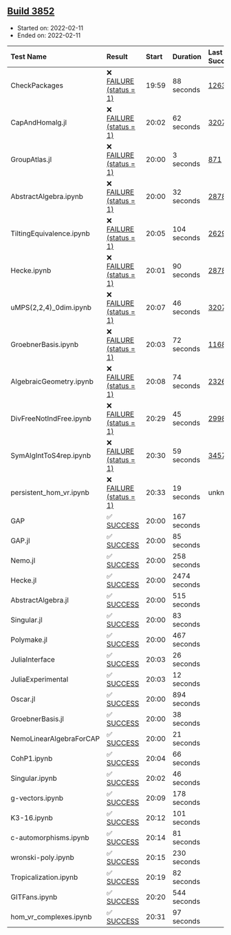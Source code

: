 ## [Build 3852](https://oscarci.mathematik.uni-kl.de/job/oscar-stable/3852/)

* Started on: 2022-02-11
* Ended on: 2022-02-11

| Test Name    | Result | Start | Duration | Last Success | First Failure |
|:-------------|:-------|:------|:---------|:-------------|:--------------|
| CheckPackages | ❌ [FAILURE (status = 1)](https://oscarci.mathematik.uni-kl.de/job/oscar-stable/3852/artifact/logs/build-3852/CheckPackages.log) | 19:59 | 88 seconds | [1263](https://oscarci.mathematik.uni-kl.de/job/oscar-stable/1263/) | [1264](https://oscarci.mathematik.uni-kl.de/job/oscar-stable/1264/) |
| CapAndHomalg.jl | ❌ [FAILURE (status = 1)](https://oscarci.mathematik.uni-kl.de/job/oscar-stable/3852/artifact/logs/build-3852/CapAndHomalg.jl.log) | 20:02 | 62 seconds | [3207](https://oscarci.mathematik.uni-kl.de/job/oscar-stable/3207/) | [3208](https://oscarci.mathematik.uni-kl.de/job/oscar-stable/3208/) |
| GroupAtlas.jl | ❌ [FAILURE (status = 1)](https://oscarci.mathematik.uni-kl.de/job/oscar-stable/3852/artifact/logs/build-3852/GroupAtlas.jl.log) | 20:00 | 3 seconds | [871](https://oscarci.mathematik.uni-kl.de/job/oscar-stable/871/) | [872](https://oscarci.mathematik.uni-kl.de/job/oscar-stable/872/) |
| AbstractAlgebra.ipynb | ❌ [FAILURE (status = 1)](https://oscarci.mathematik.uni-kl.de/job/oscar-stable/3852/artifact/logs/build-3852/AbstractAlgebra.ipynb.log) | 20:00 | 32 seconds | [2878](https://oscarci.mathematik.uni-kl.de/job/oscar-stable/2878/) | [2879](https://oscarci.mathematik.uni-kl.de/job/oscar-stable/2879/) |
| TiltingEquivalence.ipynb | ❌ [FAILURE (status = 1)](https://oscarci.mathematik.uni-kl.de/job/oscar-stable/3852/artifact/logs/build-3852/TiltingEquivalence.ipynb.log) | 20:05 | 104 seconds | [2629](https://oscarci.mathematik.uni-kl.de/job/oscar-stable/2629/) | [2630](https://oscarci.mathematik.uni-kl.de/job/oscar-stable/2630/) |
| Hecke.ipynb | ❌ [FAILURE (status = 1)](https://oscarci.mathematik.uni-kl.de/job/oscar-stable/3852/artifact/logs/build-3852/Hecke.ipynb.log) | 20:01 | 90 seconds | [2878](https://oscarci.mathematik.uni-kl.de/job/oscar-stable/2878/) | [2879](https://oscarci.mathematik.uni-kl.de/job/oscar-stable/2879/) |
| uMPS(2,2,4)_0dim.ipynb | ❌ [FAILURE (status = 1)](https://oscarci.mathematik.uni-kl.de/job/oscar-stable/3852/artifact/logs/build-3852/uMPS-2-2-4-_0dim.ipynb.log) | 20:07 | 46 seconds | [3207](https://oscarci.mathematik.uni-kl.de/job/oscar-stable/3207/) | [3208](https://oscarci.mathematik.uni-kl.de/job/oscar-stable/3208/) |
| GroebnerBasis.ipynb | ❌ [FAILURE (status = 1)](https://oscarci.mathematik.uni-kl.de/job/oscar-stable/3852/artifact/logs/build-3852/GroebnerBasis.ipynb.log) | 20:03 | 72 seconds | [1168](https://oscarci.mathematik.uni-kl.de/job/oscar-stable/1168/) | [1169](https://oscarci.mathematik.uni-kl.de/job/oscar-stable/1169/) |
| AlgebraicGeometry.ipynb | ❌ [FAILURE (status = 1)](https://oscarci.mathematik.uni-kl.de/job/oscar-stable/3852/artifact/logs/build-3852/AlgebraicGeometry.ipynb.log) | 20:08 | 74 seconds | [2326](https://oscarci.mathematik.uni-kl.de/job/oscar-stable/2326/) | [2327](https://oscarci.mathematik.uni-kl.de/job/oscar-stable/2327/) |
| DivFreeNotIndFree.ipynb | ❌ [FAILURE (status = 1)](https://oscarci.mathematik.uni-kl.de/job/oscar-stable/3852/artifact/logs/build-3852/DivFreeNotIndFree.ipynb.log) | 20:29 | 45 seconds | [2998](https://oscarci.mathematik.uni-kl.de/job/oscar-stable/2998/) | [2999](https://oscarci.mathematik.uni-kl.de/job/oscar-stable/2999/) |
| SymAlgIntToS4rep.ipynb | ❌ [FAILURE (status = 1)](https://oscarci.mathematik.uni-kl.de/job/oscar-stable/3852/artifact/logs/build-3852/SymAlgIntToS4rep.ipynb.log) | 20:30 | 59 seconds | [3457](https://oscarci.mathematik.uni-kl.de/job/oscar-stable/3457/) | [3458](https://oscarci.mathematik.uni-kl.de/job/oscar-stable/3458/) |
| persistent_hom_vr.ipynb | ❌ [FAILURE (status = 1)](https://oscarci.mathematik.uni-kl.de/job/oscar-stable/3852/artifact/logs/build-3852/persistent_hom_vr.ipynb.log) | 20:33 | 19 seconds | unknown | unknown |
| GAP | ✅ [SUCCESS](https://oscarci.mathematik.uni-kl.de/job/oscar-stable/3852/artifact/logs/build-3852/GAP.log) | 20:00 | 167 seconds |  |  |
| GAP.jl | ✅ [SUCCESS](https://oscarci.mathematik.uni-kl.de/job/oscar-stable/3852/artifact/logs/build-3852/GAP.jl.log) | 20:00 | 85 seconds |  |  |
| Nemo.jl | ✅ [SUCCESS](https://oscarci.mathematik.uni-kl.de/job/oscar-stable/3852/artifact/logs/build-3852/Nemo.jl.log) | 20:00 | 258 seconds |  |  |
| Hecke.jl | ✅ [SUCCESS](https://oscarci.mathematik.uni-kl.de/job/oscar-stable/3852/artifact/logs/build-3852/Hecke.jl.log) | 20:00 | 2474 seconds |  |  |
| AbstractAlgebra.jl | ✅ [SUCCESS](https://oscarci.mathematik.uni-kl.de/job/oscar-stable/3852/artifact/logs/build-3852/AbstractAlgebra.jl.log) | 20:00 | 515 seconds |  |  |
| Singular.jl | ✅ [SUCCESS](https://oscarci.mathematik.uni-kl.de/job/oscar-stable/3852/artifact/logs/build-3852/Singular.jl.log) | 20:00 | 83 seconds |  |  |
| Polymake.jl | ✅ [SUCCESS](https://oscarci.mathematik.uni-kl.de/job/oscar-stable/3852/artifact/logs/build-3852/Polymake.jl.log) | 20:00 | 467 seconds |  |  |
| JuliaInterface | ✅ [SUCCESS](https://oscarci.mathematik.uni-kl.de/job/oscar-stable/3852/artifact/logs/build-3852/JuliaInterface.log) | 20:03 | 26 seconds |  |  |
| JuliaExperimental | ✅ [SUCCESS](https://oscarci.mathematik.uni-kl.de/job/oscar-stable/3852/artifact/logs/build-3852/JuliaExperimental.log) | 20:03 | 12 seconds |  |  |
| Oscar.jl | ✅ [SUCCESS](https://oscarci.mathematik.uni-kl.de/job/oscar-stable/3852/artifact/logs/build-3852/Oscar.jl.log) | 20:00 | 894 seconds |  |  |
| GroebnerBasis.jl | ✅ [SUCCESS](https://oscarci.mathematik.uni-kl.de/job/oscar-stable/3852/artifact/logs/build-3852/GroebnerBasis.jl.log) | 20:00 | 38 seconds |  |  |
| NemoLinearAlgebraForCAP | ✅ [SUCCESS](https://oscarci.mathematik.uni-kl.de/job/oscar-stable/3852/artifact/logs/build-3852/NemoLinearAlgebraForCAP.log) | 20:00 | 21 seconds |  |  |
| CohP1.ipynb | ✅ [SUCCESS](https://oscarci.mathematik.uni-kl.de/job/oscar-stable/3852/artifact/logs/build-3852/CohP1.ipynb.log) | 20:04 | 66 seconds |  |  |
| Singular.ipynb | ✅ [SUCCESS](https://oscarci.mathematik.uni-kl.de/job/oscar-stable/3852/artifact/logs/build-3852/Singular.ipynb.log) | 20:02 | 46 seconds |  |  |
| g-vectors.ipynb | ✅ [SUCCESS](https://oscarci.mathematik.uni-kl.de/job/oscar-stable/3852/artifact/logs/build-3852/g-vectors.ipynb.log) | 20:09 | 178 seconds |  |  |
| K3-16.ipynb | ✅ [SUCCESS](https://oscarci.mathematik.uni-kl.de/job/oscar-stable/3852/artifact/logs/build-3852/K3-16.ipynb.log) | 20:12 | 101 seconds |  |  |
| c-automorphisms.ipynb | ✅ [SUCCESS](https://oscarci.mathematik.uni-kl.de/job/oscar-stable/3852/artifact/logs/build-3852/c-automorphisms.ipynb.log) | 20:14 | 81 seconds |  |  |
| wronski-poly.ipynb | ✅ [SUCCESS](https://oscarci.mathematik.uni-kl.de/job/oscar-stable/3852/artifact/logs/build-3852/wronski-poly.ipynb.log) | 20:15 | 230 seconds |  |  |
| Tropicalization.ipynb | ✅ [SUCCESS](https://oscarci.mathematik.uni-kl.de/job/oscar-stable/3852/artifact/logs/build-3852/Tropicalization.ipynb.log) | 20:19 | 82 seconds |  |  |
| GITFans.ipynb | ✅ [SUCCESS](https://oscarci.mathematik.uni-kl.de/job/oscar-stable/3852/artifact/logs/build-3852/GITFans.ipynb.log) | 20:20 | 544 seconds |  |  |
| hom_vr_complexes.ipynb | ✅ [SUCCESS](https://oscarci.mathematik.uni-kl.de/job/oscar-stable/3852/artifact/logs/build-3852/hom_vr_complexes.ipynb.log) | 20:31 | 97 seconds |  |  |
